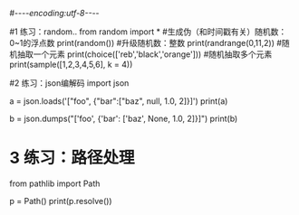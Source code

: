 #--*--encoding:utf-8--*--

#1 练习：random..
from random  import *
#生成伪（和时间戳有关）随机数：0~1的浮点数
print(random())
#升级随机数：整数
print(randrange(0,11,2))
#随机抽取一个元素
print(choice(['reb','black','orange']))
#随机抽取多个元素
print(sample([1,2,3,4,5,6], k = 4))

#2 练习：json编解码
import json

a = json.loads('["foo", {"bar":["baz", null, 1.0, 2]}]')
print(a)

b = json.dumps("['foo', {'bar': ['baz', None, 1.0, 2]}]")
print(b)

# 3 练习：路径处理

from pathlib import Path

p = Path()
print(p.resolve())